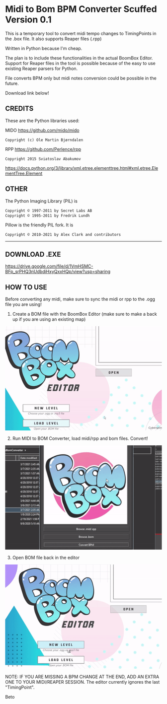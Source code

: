 # Midi to Bom BPM Converter Scuffed Version 0.1 

This is a temporary tool to convert midi tempo changes to TimingPoints in the .box file. It also supports Reaper files (.rpp)

Written in Python because I'm cheap. 

The plan is to include these functionalities in the actual BoomBox Editor. Support for Reaper files in the tool is possible because of the easy to use existing Reaper parsers for Python. 

File converts BPM only but midi notes conversion could be possible in the future.

Download link below!

## CREDITS 

These are the Python libraries used:

MIDO
https://github.com/mido/mido

    Copyright (c) Ole Martin Bjørndalen


RPP
https://github.com/Perlence/rpp

    Copyright 2015 Sviatoslav Abakumov

https://docs.python.org/3/library/xml.etree.elementtree.html#xml.etree.ElementTree.Element

## OTHER

The Python Imaging Library (PIL) is

    Copyright © 1997-2011 by Secret Labs AB
    Copyright © 1995-2011 by Fredrik Lundh

Pillow is the friendly PIL fork. It is

    Copyright © 2010-2021 by Alex Clark and contributors
---

## DOWNLOAD .EXE

https://drive.google.com/file/d/1VmHSMC-BFp_srPHQ3nUdbdiHxyQxxHQp/view?usp=sharing

## HOW TO USE

Before converting any midi, make sure to sync the midi or rpp to the .ogg file you are using! 

1. Create a BOM file with the BoomBox Editor (make sure to make a back up if you are using an existing map)

![Step1](gifs/midi01.gif)

2. Run MIDI to BOM Converter, load midi/rpp and bom files. Convert!

![Step2](gifs/midi02.gif)

3. Open BOM file back in the editor


![Step3](gifs/midi03.gif)

NOTE: IF YOU ARE MISSING A BPM CHANGE AT THE END, ADD AN EXTRA ONE TO YOUR MIDI/REAPER SESSION. The editor currently ignores the last "TimingPoint".


Beto
